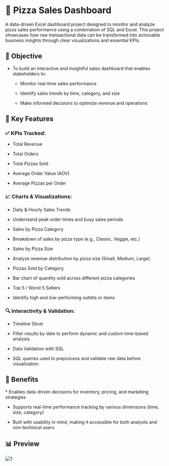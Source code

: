 <h1>🍕 Pizza Sales Dashboard</h1>
A data-driven Excel dashboard project designed to monitor and analyze pizza sales performance using a combination of SQL and Excel. This project showcases how raw transactional data can be transformed into actionable business insights through clear visualizations and essential KPIs.

<h2>🎯 Objective</h2>

* To build an interactive and insightful sales dashboard that enables stakeholders to:

  - Monitor real-time sales performance

  - Identify sales trends by time, category, and size

  - Make informed decisions to optimize revenue and operations

<h2>📌 Key Features</h2>
<h3>✅ KPIs Tracked:</h3>

* Total Revenue

* Total Orders

* Total Pizzas Sold

* Average Order Value (AOV)

* Average Pizzas per Order

<h3>📈 Charts & Visualizations:</h3>

* Daily & Hourly Sales Trends

* Understand peak order times and busy sales periods

* Sales by Pizza Category

* Breakdown of sales by pizza type (e.g., Classic, Veggie, etc.)

* Sales by Pizza Size

* Analyze revenue distribution by pizza size (Small, Medium, Large)

* Pizzas Sold by Category

* Bar chart of quantity sold across different pizza categories

* Top 5 / Worst 5 Sellers

* Identify high and low-performing outlets or items


<h3>🔍 Interactivity & Validation:</h3>

* Timeline Slicer

* Filter results by date to perform dynamic and custom time-based analysis

* Data Validation with SQL

* SQL queries used to preprocess and validate raw data before visualization

<h2>🚀 Benefits</h2>
* Enables data-driven decisions for inventory, pricing, and marketing strategies

* Supports real-time performance tracking by various dimensions (time, size, category)

* Built with usability in mind, making it accessible for both analysts and non-technical users

<h2>📊 Preview</h2>

![1](https://github.com/user-attachments/assets/f913bfd7-00c8-403d-be21-d021654b2c85)

